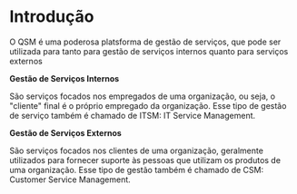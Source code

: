 # Introdução

O QSM é uma poderosa platsforma de gestão de serviços, que pode ser utilizada
para tanto para gestão de serviços internos quanto para serviços externos

**Gestão de Serviços Internos**

São serviços focados nos empregados de uma organização, ou seja, o "cliente"
final é o próprio empregado da organização. Esse tipo de gestão de serviço
também é chamado de ITSM: IT Service Management.

**Gestão de Serviços Externos**

São serviços focados nos clientes de uma organização, geralmente utilizados para
fornecer suporte às pessoas que utilizam os produtos de uma organização. Esse
tipo de gestão também é chamado de CSM: Customer Service Management.

